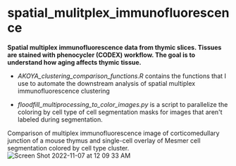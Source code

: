 # spatial_mulitplex_immunofluorescence
**Spatial multiplex immunofluorescence data from thymic slices. Tissues are stained with phenocycler (CODEX) workflow. The goal is to understand how aging affects thymic tissue.**

- *AKOYA_clustering_comparison_functions.R* contains the functions that I use to automate the downstream analysis of spatial multiplex immunofluorescence clustering 

- *floodfill_multiprocessing_to_color_images.py* is a script to parallelize the coloring by cell type of cell segmentation masks for images that aren't labeled during segmentation.

Comparison of multiplex immunofluorescence image of corticomedullary junction of a mouse thymus and single-cell overlay of Mesmer cell segmentation colored by cell type cluster. 
![Screen Shot 2022-11-07 at 12 09 33 AM](https://user-images.githubusercontent.com/98127654/200237935-8cdccbc7-a843-4bd0-81e6-b030c83725a5.png)


